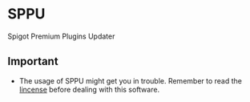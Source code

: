 # SPPU
Spigot Premium Plugins Updater
## Important
 - The usage of SPPU might get you in trouble. Remember to read the [lincense](LICENSE) before dealing with this software.
